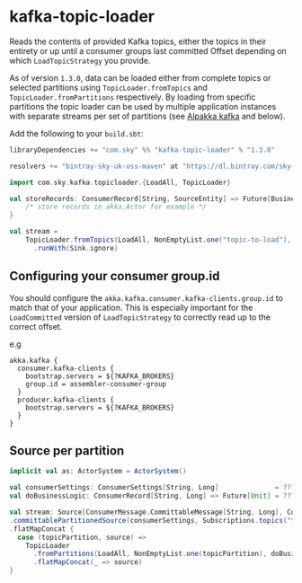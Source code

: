 # kafka-topic-loader
Reads the contents of provided Kafka topics, either the topics in their entirety or up until a consumer groups last committed Offset depending on which `LoadTopicStrategy` you provide.

As of version `1.3.0`, data can be loaded either from complete topics or selected partitions using `TopicLoader.fromTopics` and `TopicLoader.fromPartitions` respectively. By loading from specific partitions the topic loader can be used by multiple application instances with separate streams per set of partitions (see [Alpakka kafka](https://doc.akka.io/docs/akka-stream-kafka/current/consumer.html#source-per-partition) and below).

Add the following to your `build.sbt`:
```scala
libraryDependencies += "com.sky" %% "kafka-topic-loader" % "1.3.0"

resolvers += "bintray-sky-uk-oss-maven" at "https://dl.bintray.com/sky-uk/oss-maven"
```

```scala
import com.sky.kafka.topicloader.{LoadAll, TopicLoader}

val storeRecords: ConsumerRecord[String, SourceEntity] => Future[BusinessEntity] = {
    /* store records in akka.Actor for example */
}

val stream =
    TopicLoader.fromTopics(LoadAll, NonEmptyList.one("topic-to-load"), storeRecords, new LongDeserializer)
      .runWith(Sink.ignore)
```

## Configuring your consumer group.id

You should configure the `akka.kafka.consumer.kafka-clients.group.id` to match that of your application.
This is especially important for the `LoadCommitted` version of `LoadTopicStrategy` to correctly
read up to the correct offset.

e.g
```
akka.kafka {
  consumer.kafka-clients {
    bootstrap.servers = ${?KAFKA_BROKERS}
    group.id = assembler-consumer-group
  }
  producer.kafka-clients {
    bootstrap.servers = ${?KAFKA_BROKERS}
  }
}
```

## Source per partition
```scala
implicit val as: ActorSystem = ActorSystem()

val consumerSettings: ConsumerSettings[String, Long]              = ???
val doBusinessLogic: ConsumerRecord[String, Long] => Future[Unit] = ???

val stream: Source[ConsumerMessage.CommittableMessage[String, Long], Consumer.Control] = Consumer
.committablePartitionedSource(consumerSettings, Subscriptions.topics("topic-to-load"))
.flatMapConcat {
  case (topicPartition, source) =>
    TopicLoader
      .fromPartitions(LoadAll, NonEmptyList.one(topicPartition), doBusinessLogic, new LongDeserializer)
      .flatMapConcat(_ => source)
}
```